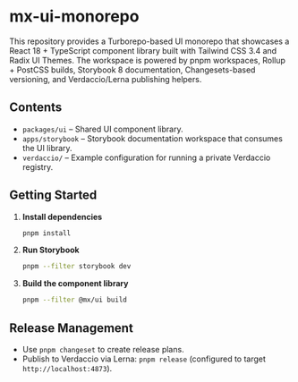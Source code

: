 # mx-ui-monorepo

This repository provides a Turborepo-based UI monorepo that showcases a React 18 + TypeScript component library built with Tailwind CSS 3.4 and Radix UI Themes. The workspace is powered by pnpm workspaces, Rollup + PostCSS builds, Storybook 8 documentation, Changesets-based versioning, and Verdaccio/Lerna publishing helpers.

## Contents

- `packages/ui` – Shared UI component library.
- `apps/storybook` – Storybook documentation workspace that consumes the UI library.
- `verdaccio/` – Example configuration for running a private Verdaccio registry.

## Getting Started

1. **Install dependencies**

   ```bash
   pnpm install
   ```

2. **Run Storybook**

   ```bash
   pnpm --filter storybook dev
   ```

3. **Build the component library**

   ```bash
   pnpm --filter @mx/ui build
   ```

## Release Management

- Use `pnpm changeset` to create release plans.
- Publish to Verdaccio via Lerna: `pnpm release` (configured to target `http://localhost:4873`).


